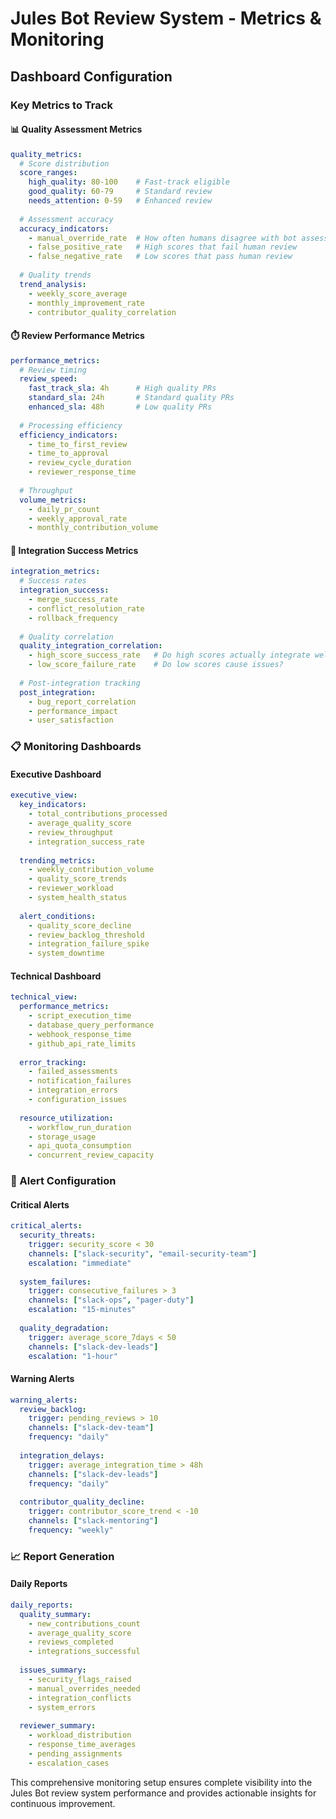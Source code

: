 # Jules Bot Review System - Metrics & Monitoring

## Dashboard Configuration

### Key Metrics to Track

#### 📊 Quality Assessment Metrics
```yaml
quality_metrics:
  # Score distribution
  score_ranges:
    high_quality: 80-100    # Fast-track eligible
    good_quality: 60-79     # Standard review
    needs_attention: 0-59   # Enhanced review
  
  # Assessment accuracy
  accuracy_indicators:
    - manual_override_rate  # How often humans disagree with bot assessment
    - false_positive_rate   # High scores that fail human review
    - false_negative_rate   # Low scores that pass human review
  
  # Quality trends
  trend_analysis:
    - weekly_score_average
    - monthly_improvement_rate
    - contributor_quality_correlation
```

#### ⏱️ Review Performance Metrics
```yaml
performance_metrics:
  # Review timing
  review_speed:
    fast_track_sla: 4h      # High quality PRs
    standard_sla: 24h       # Standard quality PRs  
    enhanced_sla: 48h       # Low quality PRs
  
  # Processing efficiency
  efficiency_indicators:
    - time_to_first_review
    - time_to_approval
    - review_cycle_duration
    - reviewer_response_time
  
  # Throughput
  volume_metrics:
    - daily_pr_count
    - weekly_approval_rate
    - monthly_contribution_volume
```

#### 🔧 Integration Success Metrics
```yaml
integration_metrics:
  # Success rates
  integration_success:
    - merge_success_rate
    - conflict_resolution_rate
    - rollback_frequency
  
  # Quality correlation
  quality_integration_correlation:
    - high_score_success_rate   # Do high scores actually integrate well?
    - low_score_failure_rate    # Do low scores cause issues?
  
  # Post-integration tracking
  post_integration:
    - bug_report_correlation
    - performance_impact
    - user_satisfaction
```

### 📋 Monitoring Dashboards

#### Executive Dashboard
```yaml
executive_view:
  key_indicators:
    - total_contributions_processed
    - average_quality_score
    - review_throughput
    - integration_success_rate
  
  trending_metrics:
    - weekly_contribution_volume
    - quality_score_trends
    - reviewer_workload
    - system_health_status
  
  alert_conditions:
    - quality_score_decline
    - review_backlog_threshold
    - integration_failure_spike
    - system_downtime
```

#### Technical Dashboard
```yaml
technical_view:
  performance_metrics:
    - script_execution_time
    - database_query_performance
    - webhook_response_time
    - github_api_rate_limits
  
  error_tracking:
    - failed_assessments
    - notification_failures
    - integration_errors
    - configuration_issues
  
  resource_utilization:
    - workflow_run_duration
    - storage_usage
    - api_quota_consumption
    - concurrent_review_capacity
```

### 🚨 Alert Configuration

#### Critical Alerts
```yaml
critical_alerts:
  security_threats:
    trigger: security_score < 30
    channels: ["slack-security", "email-security-team"]
    escalation: "immediate"
  
  system_failures:
    trigger: consecutive_failures > 3
    channels: ["slack-ops", "pager-duty"]
    escalation: "15-minutes"
  
  quality_degradation:
    trigger: average_score_7days < 50
    channels: ["slack-dev-leads"]
    escalation: "1-hour"
```

#### Warning Alerts
```yaml
warning_alerts:
  review_backlog:
    trigger: pending_reviews > 10
    channels: ["slack-dev-team"]
    frequency: "daily"
  
  integration_delays:
    trigger: average_integration_time > 48h
    channels: ["slack-dev-leads"]
    frequency: "daily"
  
  contributor_quality_decline:
    trigger: contributor_score_trend < -10
    channels: ["slack-mentoring"]
    frequency: "weekly"
```

### 📈 Report Generation

#### Daily Reports
```yaml
daily_reports:
  quality_summary:
    - new_contributions_count
    - average_quality_score
    - reviews_completed
    - integrations_successful
  
  issues_summary:
    - security_flags_raised
    - manual_overrides_needed
    - integration_conflicts
    - system_errors
  
  reviewer_summary:
    - workload_distribution
    - response_time_averages
    - pending_assignments
    - escalation_cases
```

This comprehensive monitoring setup ensures complete visibility into the Jules Bot review system performance and provides actionable insights for continuous improvement.
